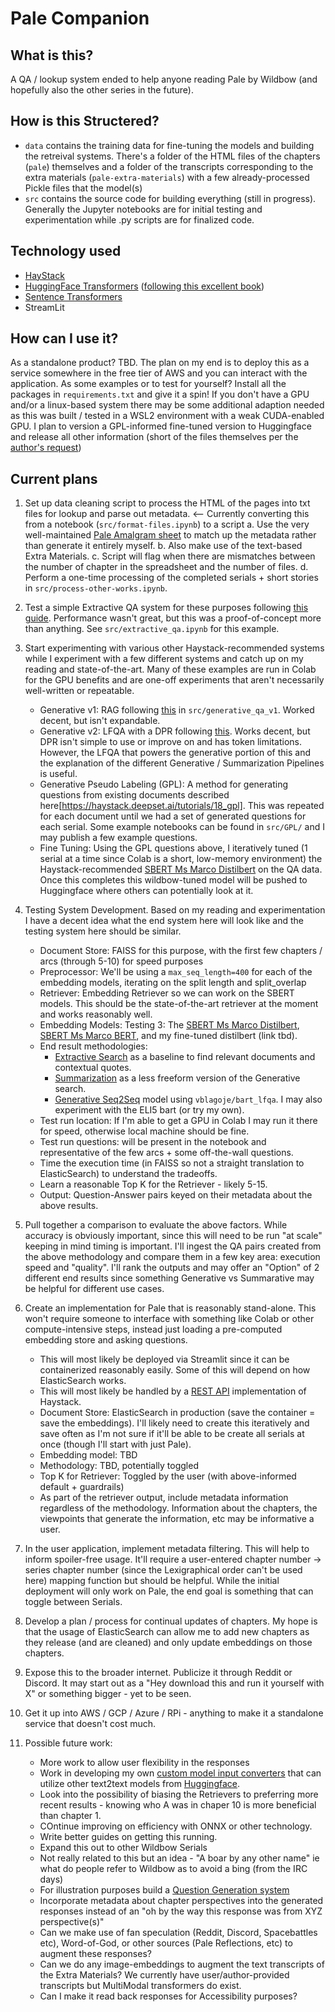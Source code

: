 # Pale Companion

## What is this?
A QA / lookup system ended to help anyone reading Pale by Wildbow (and hopefully also the other series in the future). 

## How is this Structered?
- `data` contains the training data for fine-tuning the models and building the retreival systems. There's a folder of the HTML files of the chapters (`pale`) themselves and a folder of the transcripts corresponding to the extra materials (`pale-extra-materials`) with a few already-processed Pickle files that the model(s)
- `src` contains the source code for building everything (still in progress). Generally the Jupyter notebooks are for initial testing and experimentation while .py scripts are for finalized code.

## Technology used
- [HayStack](https://haystack.deepset.ai/) 
- [HuggingFace Transformers](https://huggingface.co/) ([following this excellent book](https://transformersbook.com/))
- [Sentence Transformers](https://www.sbert.net/index.html)
- StreamLit

## How can I use it?
As a standalone product? TBD. The plan on my end is to deploy this as a service somewhere in the free tier of AWS and you can interact with the application. As some examples or to test for yourself? Install all the packages in `requirements.txt` and give it a spin! If you don't have a GPU and/or a linux-based system there may be some additional adaption needed as this was built / tested in a WSL2 environment with a weak CUDA-enabled GPU. I plan to version a GPL-informed fine-tuned version to Huggingface and release all other information (short of the files themselves per the [author's request](https://www.reddit.com/r/Parahumans/comments/6cusa0/wildbow_ebook_scraper_question/))

## Current plans
1. Set up data cleaning script to process the HTML of the pages into txt files for lookup and parse out metadata. <-- Currently converting this from a notebook (`src/format-files.ipynb`) to a script
    a. Use the very well-maintained [Pale Amalgram sheet](https://docs.google.com/spreadsheets/d/1VS0HRcbHChh4gmL8LcL8xiIvo-nPhSgs2OGOVV3fVbo/edit#gid=0) to match up the metadata rather than generate it entirely myself.
    b. Also make use of the text-based Extra Materials.
    c. Script will flag when there are mismatches between the number of chapter in the spreadsheet and the number of files.
    d. Perform a one-time processing of the completed serials + short stories in `src/process-other-works.ipynb`.
2. Test a simple Extractive QA system for these purposes following [this guide](https://haystack.deepset.ai/tutorials/01_basic_qa_pipeline). Performance wasn't great, but this was a proof-of-concept more than anything. See `src/extractive_qa.ipynb` for this example.
3. Start experimenting with various other Haystack-recommended systems while I experiment with a few different systems and catch up on my reading and state-of-the-art. Many of these examples are run in Colab for the GPU benefits and are one-off experiments that aren't necessarily well-written or repeatable.
    - Generative v1: RAG following [this](https://haystack.deepset.ai/tutorials/07_rag_generator) in `src/generative_qa_v1`. Worked decent, but isn't expandable.
    - Generative v2: LFQA with a DPR following [this](https://haystack.deepset.ai/tutorials/12_lfqa). Works decent, but DPR isn't simple to use or improve on and has token limitations. However, the LFQA that powers the generative portion of this and the explanation of the different Generative / Summarization Pipelines is useful.
    - Generative Pseudo Labeling (GPL): A method for generating questions from existing documents described here[https://haystack.deepset.ai/tutorials/18_gpl]. This was repeated for each document until we had a set of generated questions for each serial. Some example notebooks can be found in `src/GPL/` and I may publish a few example questions.
    - Fine Tuning: Using the GPL questions above, I iteratively tuned (1 serial at a time since Colab is a short, low-memory environment) the Haystack-recommended [SBERT Ms Marco Distilbert](https://huggingface.co/sentence-transformers/msmarco-distilbert-base-tas-b) on the QA data. Once this completes this wildbow-tuned model will be pushed to Huggingface where others can potentially look at it.
4. Testing System Development. Based on my reading and experimentation I have a decent idea what the end system here will look like and the testing system here should be similar.
    - Document Store: FAISS for this purpose, with the first few chapters / arcs (through 5-10) for speed purposes
    - Preprocessor: We'll be using a `max_seq_length=400` for each of the embedding models, iterating on the split length and split_overlap
    - Retriever: Embedding Retriever so we can work on the SBERT models. This should be the state-of-the-art retriever at the moment and works reasonably well.
    - Embedding Models: Testing 3: The [SBERT Ms Marco Distilbert](https://huggingface.co/sentence-transformers/msmarco-distilbert-base-tas-b), [SBERT Ms Marco BERT](https://huggingface.co/sentence-transformers/msmarco-bert-base-dot-v5), and my fine-tuned distilbert (link tbd).
    - End result methodologies:
        - [Extractive Search](https://docs.haystack.deepset.ai/docs/ready_made_pipelines#extractiveqapipeline) as a baseline to find relevant documents and contextual quotes.
        - [Summarization](https://docs.haystack.deepset.ai/docs/ready_made_pipelines#extractiveqapipeline) as a less freeform version of the Generative search.
        - [Generative Seq2Seq](https://docs.haystack.deepset.ai/docs/ready_made_pipelines#generativeqapipeline) model using `vblagoje/bart_lfqa`. I may also experiment with the ELI5 bart (or try my own).
    - Test run location: If I'm able to get a GPU in Colab I may run it there for speed, otherwise local machine should be fine.
    - Test run questions: will be present in the notebook and representative of the few arcs + some off-the-wall questions.
    - Time the execution time (in FAISS so not a straight translation to ElasticSearch) to understand the tradeoffs.
    - Learn a reasonable Top K for the Retriever - likely 5-15.
    - Output: Question-Answer pairs keyed on their metadata about the above results.

5. Pull together a comparison to evaluate the above factors. While accuracy is obviously important, since this will need to be run "at scale" keeping in mind timing is important. I'll ingest the QA pairs created from the above methodology and compare them in a few key area: execution speed and "quality". I'll rank the outputs and may offer an "Option" of 2 different end results since something Generative vs Summarative may be helpful for different use cases.

6. Create an implementation for Pale that is reasonably stand-alone. This won't require someone to interface with something like Colab or other compute-intensive steps, instead just loading a pre-computed embedding store and asking questions.
    - This will most likely be deployed via Streamlit since it can be containerized reasonably easily. Some of this will depend on how ElasticSearch works.
    - This will most likely be handled by a [REST API](https://haystack.deepset.ai/tutorials/20_using_haystack_with_rest_api) implementation of Haystack.
    - Document Store: ElasticSearch in production (save the container = save the embeddings). I'll likely need to create this iteratively and save often as I'm not sure if it'll be able to be create all serials at once (though I'll start with just Pale). 
    - Embedding model: TBD
    - Methodology: TBD, potentially toggled
    - Top K for Retriever: Toggled by the user (with above-informed default + guardrails)
    - As part of the retriever output, include metadata information regardless of the methodology. Information about the chapters, the viewpoints that generate the information, etc may be informative a user.

7. In the user application, implement metadata filtering. This will help to inform spoiler-free usage. It'll require a user-entered chapter number -> series chapter number (since the Lexigraphical order can't be used here) mapping function but should be helpful. While the initial deployment will only work on Pale, the end goal is something that can toggle between Serials.

8. Develop a plan / process for continual updates of chapters. My hope is that the usage of ElasticSearch can allow me to add new chapters as they release (and are cleaned) and only update embeddings on those chapters.

9. Expose this to the broader internet. Publicize it through Reddit or Discord. It may start out as a "Hey download this and run it  yourself with X" or something bigger - yet to be seen.

10. Get it up into AWS / GCP / Azure / RPi - anything to make it a standalone service that doesn't cost much.

11. Possible future work:
    - More work to allow user flexibility in the responses
    - Work in developing my own [custom model input converters](https://github.com/deepset-ai/haystack/blob/main/haystack/nodes/answer_generator/transformers.py#L482) that can utilize other text2text models from [Huggingface](https://huggingface.co/models?pipeline_tag=text2text-generation).
    - Look into the possibility of biasing the Retrievers to preferring more recent results - knowing who A was in chaper 10 is more beneficial than chapter 1.
    - COntinue improving on efficiency with ONNX or other technology.
    - Write better guides on getting this running.
    - Expand this out to other Wildbow Serials
    - Not really related to this but an idea - "A boar by any other name" ie what do people refer to Wildbow as to avoid a bing (from the IRC days)
    - For illustration purposes build a [Question Generation system](https://docs.haystack.deepset.ai/docs/ready_made_pipelines#questiongenerationpipeline)
    - Incorporate metadata about chapter perspectives into the generated responses instead of an "oh by the way this response was from XYZ perspective(s)"
    - Can we make use of fan speculation (Reddit, Discord, Spacebattles etc), Word-of-God, or other sources (Pale Reflections, etc) to augment these responses?
    - Can we do any image-embeddings to augment the text transcripts of the Extra Materials? We currently have user/author-provided transcripts but MultiModal transformers do exist.
    - Can I make it read back responses for Accessibility purposes?
